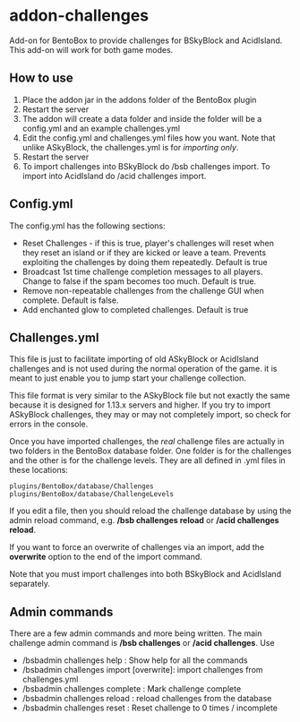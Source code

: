 # addon-challenges
Add-on for BentoBox to provide challenges for BSkyBlock and AcidIsland. This add-on will work
for both game modes.

## How to use

1. Place the addon jar in the addons folder of the BentoBox plugin
2. Restart the server
3. The addon will create a data folder and inside the folder will be a config.yml and an example challenges.yml
4. Edit the config.yml and challenges.yml files how you want. Note that unlike ASkyBlock, the challenges.yml is for *importing only*.
5. Restart the server
6. To import challenges into BSkyBlock do /bsb challenges import. To import into AcidIsland do /acid challenges import.

## Config.yml

The config.yml has the following sections:

* Reset Challenges - if this is true, player's challenges will reset when they reset an island or if they are kicked or leave a team. Prevents exploiting the challenges by doing them repeatedly. Default is true
* Broadcast 1st time challenge completion messages to all players. Change to false if the spam becomes too much. Default is true.
* Remove non-repeatable challenges from the challenge GUI when complete. Default is false.
* Add enchanted glow to completed challenges. Default is true


## Challenges.yml

This file is just to facilitate importing of old ASkyBlock or AcidIsland challenges and is not used during the normal operation of the game. it is meant to just enable you to jump start your challenge collection.

This file format is very similar to the ASkyBlock file but not exactly the same because it is designed for 1.13.x servers and higher. If you try to import ASkyBlock challenges, they may or may not completely import, so check for errors in the console. 

Once you have imported challenges, the *real* challenge files are actually in two folders in the BentoBox database folder. One folder is for the challenges and the other is for the challenge levels. They are all defined in .yml files in these locations:

```
plugins/BentoBox/database/Challenges
plugins/BentoBox/database/ChallengeLevels
```

If you edit a file, then you should reload the challenge database by using the admin reload command, e.g. **/bsb challenges reload** or **/acid challenges reload**.

If you want to force an overwrite of challenges via an import, add the **overwrite** option to the end of the import command.

Note that you must import challenges into both BSkyBlock and AcidIsland separately.


## Admin commands

There are a few admin commands and more being written. The main challenge admin command is **/bsb challenges** or **/acid challenges**. Use 

* /bsbadmin challenges help : Show help for all the commands
* /bsbadmin challenges import [overwrite]: import challenges from challenges.yml
* /bsbadmin challenges complete <player> <unique challenge name>: Mark challenge complete
* /bsbadmin challenges reload : reload challenges from the database
* /bsbadmin challenges reset <player> <unique challenge name>: Reset challenge to 0 times / incomplete






